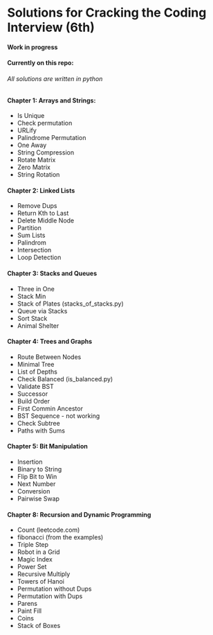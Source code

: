 # Solutions for Cracking the Coding Interview (6th)
#### Work in progress
#### Currently on this repo:
###### All solutions are written in python

#### Chapter 1: Arrays and Strings:
- Is Unique
- Check permutation
- URLify
- Palindrome Permutation
- One Away
- String Compression
- Rotate Matrix
- Zero Matrix
- String Rotation

#### Chapter 2: Linked Lists
- Remove Dups
- Return Kth to Last
- Delete Middle Node
- Partition
- Sum Lists
- Palindrom
- Intersection
- Loop Detection

#### Chapter 3: Stacks and Queues
- Three in One
- Stack Min
- Stack of Plates (stacks_of_stacks.py)
- Queue via Stacks
- Sort Stack
- Animal Shelter

#### Chapter 4: Trees and Graphs
- Route Between Nodes
- Minimal Tree
- List of Depths
- Check Balanced (is_balanced.py)
- Validate BST
- Successor
- Build Order
- First Commin Ancestor
- BST Sequence - not working
- Check Subtree
- Paths with Sums

#### Chapter 5: Bit Manipulation
- Insertion
- Binary to String
- Flip Bit to Win
- Next Number
- Conversion
- Pairwise Swap

#### Chapter 8: Recursion and Dynamic Programming
- Count (leetcode.com)
- fibonacci (from the examples)
- Triple Step
- Robot in a Grid
- Magic Index
- Power Set
- Recursive Multiply
- Towers of Hanoi
- Permutation without Dups
- Permutation with Dups
- Parens
- Paint Fill
- Coins
- Stack of Boxes
